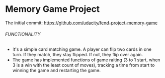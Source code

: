 # Memory Game Project

The initial commit:
https://github.com/udacity/fend-project-memory-game

###### FUNCTIONALITY
- It's a simple card matching game. A player can flip two cards in one turn. If they match, they stay flipped. If not, they flip over again.
- The game has implemented functions of game raiting (3 to 1 start, when 3 is a win with the least count of moves), tracking a time from start to winning the game and restarting the game.
